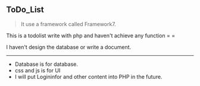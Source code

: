 ToDo_List
--------

> It use a framework called Framework7.

This is a todolist write with php and haven't achieve any function = =

I haven't design the database or write a document.

-----

- Database is for database.
- css and js is for UI
- I will put Logininfor and other content into PHP in the future.
